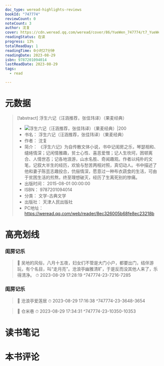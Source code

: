 ```yaml
---
doc_type: weread-highlights-reviews
bookId: "747774"
reviewCount: 0
noteCount: 3
author: 沈复
cover: https://cdn.weread.qq.com/weread/cover/86/YueWen_747774/t7_YueWen_747774.jpg
readingStatus: 在读
progress: 13%
totalReadDay: 1
readingTime: 0小时27分钟
readingDate: 2023-08-29
isbn: 9787201094014
lastReadDate: 2023-08-29
tags:
  - read

---
```

# 元数据
> [!abstract] 浮生六记（汪涵推荐，张佳玮译）（果麦经典）
> - ![ 浮生六记（汪涵推荐，张佳玮译）（果麦经典）|200](https://cdn.weread.qq.com/weread/cover/86/YueWen_747774/t7_YueWen_747774.jpg)
> - 书名： 浮生六记（汪涵推荐，张佳玮译）（果麦经典）
> - 作者： 沈复
> - 简介： 《浮生六记》为自传散文体小说，书中记闺房之乐，琴瑟相和、缱绻情深；记闲情雅趣，贫士心性、喜恶爱憎；记人生坎坷，困顿离合、人情世态；记各地浪游，山水名胜、奇闻趣观。作者以纯朴的文笔，记叙大半生的经历，欢愉与愁苦两相对照，真切动人。书中描述了他和妻子陈芸志趣投合，伉俪情深，愿意过一种布衣蔬食的生活，可由于贫困生活的煎熬，终至理想破灭，经历了生离死别的惨痛。
> - 出版时间： 2015-08-01 00:00:00
> - ISBN： 9787201094014
> - 分类： 文学-古典文学
> - 出版社： 天津人民出版社
> - PC地址：https://weread.qq.com/web/reader/8ec326005b68fe8ec23218b

# 高亮划线

### 闺房记乐

> 📌 吴地的风俗，八月十五夜，妇女们不管是大门小户，都要出门，结伴游玩，有个名目，叫“走月亮”。沧浪亭幽雅清旷，于是反而没其他人来了，乐得清净。 
> ⏱ 2023-08-29 17:28:19 ^747774-23-7216-7285

### 闺房记乐

> 📌 沧浪亭爱莲居 
> ⏱ 2023-08-29 17:16:38 ^747774-23-3648-3654

> 📌 仓米巷 
> ⏱ 2023-08-29 17:34:31 ^747774-23-10350-10353

# 读书笔记

# 本书评论

